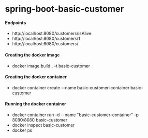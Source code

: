 # spring-boot-basic-customer


#### Endpoints

  - http://localhost:8080/customers/isAlive
  - http://localhost:8080/customers/1
  - http://localhost:8080/customers/

#### Creating the docker image

  - docker image build . -t basic-customer
  
#### Creating the docker container
  
  - docker container create --name basic-customer-container basic-customer

#### Running the docker container

  - docker container run -d --name "basic-customer-container" -p 8080:8080 basic-customer
  - docker inspect basic-customer
  - docker ps